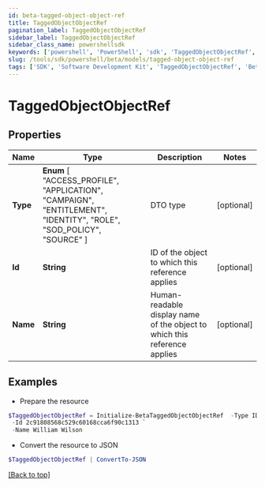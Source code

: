 ```yaml
---
id: beta-tagged-object-object-ref
title: TaggedObjectObjectRef
pagination_label: TaggedObjectObjectRef
sidebar_label: TaggedObjectObjectRef
sidebar_class_name: powershellsdk
keywords: ['powershell', 'PowerShell', 'sdk', 'TaggedObjectObjectRef', 'BetaTaggedObjectObjectRef'] 
slug: /tools/sdk/powershell/beta/models/tagged-object-object-ref
tags: ['SDK', 'Software Development Kit', 'TaggedObjectObjectRef', 'BetaTaggedObjectObjectRef']
---
```



# TaggedObjectObjectRef

## Properties

Name | Type | Description | Notes
------------ | ------------- | ------------- | -------------
**Type** |  **Enum** [  "ACCESS_PROFILE",    "APPLICATION",    "CAMPAIGN",    "ENTITLEMENT",    "IDENTITY",    "ROLE",    "SOD_POLICY",    "SOURCE" ] | DTO type | [optional] 
**Id** | **String** | ID of the object to which this reference applies | [optional] 
**Name** | **String** | Human-readable display name of the object to which this reference applies | [optional] 

## Examples

- Prepare the resource
```powershell
$TaggedObjectObjectRef = Initialize-BetaTaggedObjectObjectRef  -Type IDENTITY `
 -Id 2c91808568c529c60168cca6f90c1313 `
 -Name William Wilson
```

- Convert the resource to JSON
```powershell
$TaggedObjectObjectRef | ConvertTo-JSON
```


[[Back to top]](#) 

